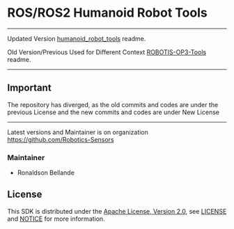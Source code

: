 # ROS/ROS2 Humanoid Robot Tools

--------------------------------------------------------------------------------------------------------
Updated Version [humanoid_robot_tools](https://github.com/Robotics-Sensors/humanoid_robot_tools) readme.

Old Version/Previous Used for Different Context [ROBOTIS-OP3-Tools](https://github.com/ROBOTIS-GIT/ROBOTIS-OP3-Tools) readme.

--------------------------------------------------------------------------------------------------------
## Important
The repository has diverged, as the old commits and codes are under the previous License and
the new commits and codes are under New License

--------------------------------------------------------------------------------------------------------
Latest versions and Maintainer is on organization https://github.com/Robotics-Sensors


### Maintainer
* Ronaldson Bellande

## License
This SDK is distributed under the [Apache License, Version 2.0](https://www.apache.org/licenses/LICENSE-2.0), see [LICENSE](https://github.com/Robotics-Sensors/humanoid_robot_tools/blob/main/LICENSE) and [NOTICE](https://github.com/Robotics-Sensors/humanoid_robot_tools/blob/main/LICENSE) for more information.
